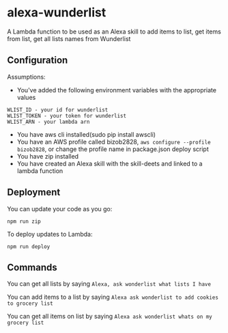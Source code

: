 # alexa-wunderlist

A Lambda function to be used as an Alexa skill to add items to list, get items from list, get all lists names from Wunderlist

## Configuration

Assumptions:
 * You've added the following environment variables with the appropriate values

```
WLIST_ID - your id for wunderlist
WLIST_TOKEN - your token for wunderlist
WLIST_ARN - your lambda arn
```

 * You have aws cli installed(sudo pip install awscli)
 * You have an AWS profile called bizob2828, `aws configure --profile bizob2828`, or change the profile name in package.json deploy script
 * You have zip installed
 * You have created an Alexa skill with the skill-deets and linked to a lambda function

## Deployment
You can update your code as you go:

`npm run zip`

To deploy updates to Lambda:

`npm run deploy`

## Commands
You can get all lists by saying
`Alexa, ask wonderlist what lists I have`

You can add items to a list by saying
`Alexa ask wonderlist to add cookies to grocery list`

You can get all items on list by saying
`Alexa ask wonderlist whats on my grocery list`

